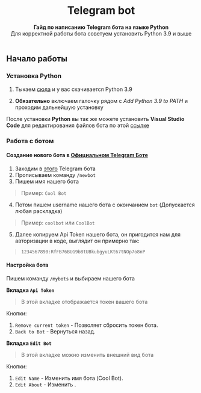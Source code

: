 <div align="center">
 <h1 align="center">  Telegram bot </h1>
 <strong>Гайд по написанию Telegram бота на языке Python</strong><br />Для корректной работы бота советуем установить Python 3.9 и выше<br /><br/>
 </div>
 
  
## Начало работы
### Установка Python
1. Тыкаем [сюда](https://www.python.org/ftp/python/3.9.0/python-3.9.0-amd64.exe) и у вас скачивается Python 3.9

2. **Обязательно** включаем галочку рядом с *Add Python 3.9 to PATH* и проходим дальнейшую установку

После установки **Python** вы так же можете установить **Visual Studio Code** для редактирования файлов бота по этой [ссылке](https://code.visualstudio.com/Download)

### Работа с ботом
#### Создание нового бота в [Официальном Telegram Боте](https://t.me/botfather)

1. Заходим в [этого](https://t.me/botfather) Telegram бота
2. Прописываем команду `/newbot`
3. Пишем имя нашего бота  
> Пример: `Cool Bot`
4. Потом пишем username нашего бота с окончанием `bot` (Допускается любая раскладка)  
> Пример: `coolbot` или `CoolBot`
5. Далее копируем Api Token нашего бота, он пригодится нам для авторизации в коде, выглядит он примерно так:  
> `1234567890:RfFB76BUG9b8tUBkubgyuLKt67tNOp7o8nP`

#### Настройка бота
Пишем команду `/mybots` и выбираем нашего бота  

**Вкладка `Api Token`**  

> В этой вкладке отображается токен вашего бота  

Кнопки:

1. `Remove current token` - Позволяет сбросить токен бота.
2. `Back to Bot` - Вернуться назад.


**Вкладка `Edit Bot`**  

> В этой вкладке можно изменить внешний вид бота  

Кнопки:

1. `Edit Name` - Изменить имя бота (Cool Bot).
2. `Edit About` - Изменить .
